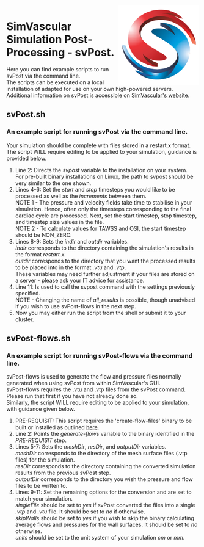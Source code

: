 <img src="SV-logo.png" align="right" width="210px" height="210px"/>

<h1>SimVascular Simulation Post-Processing - svPost.</h1>
<p>Here you can find example scripts to run svPost via the command line.<br>
The scripts can be executed on a local installation of adapted for use on your own high-powered servers.
Additional information on svPost is accessible on <a href="https://simvascular.github.io/index.html">SimVascular's website</a>.</p>

<h2>svPost.sh</h2>
<h3>An example script for running svPost via the command line.</h3>
<p>Your simulation should be complete with files stored in a restart.x format.<br>
The script WILL require editing to be applied to your simulation, guidance is provided below.</p>
<ol>
    <li>Line 2: Directs the <em>svpost</em> variable to the installation on your system.<br> 
    For pre-built binary installations on Linux, the path to svpost should be very similar to the one shown.</li>
    <li>Lines 4-6: Set the <em>start</em> and <em>stop</em> timesteps you would like to be processed as well as the <em>increments</em> between them.<br>
    NOTE 1 - The pressure and velocity fields take time to stabilise in your simulation. Hence, often only the timesteps corresponding to the final cardiac cycle are processed. Next, set the start timestep, stop timestep, and timestep size values in the file.<br>
    NOTE 2 - To calculate values for TAWSS and OSI, the start timestep should be NON_ZERO.</li>
    <li>Lines 8-9: Sets the <em>indir</em> and <em>outdir</em> variables.<br>
    <em>indir</em> corresponds to the directory containing the simulation's results in the format <i>restart.x</i>.<br>
    <em>outdir</em> corresponds to the directory that you want the processed results to be placed into in the format <i>.vtu</i> and <i>.vtp</i>.<br>
    These variables may need further adjustment if your files are stored on a server - please ask your IT advice for assistance.</li>
    <li>Line 11: Is used to call the svpost command with the settings previously specified.<br>
    NOTE - Changing the name of <em>all_results</em> is possible, though unadvised if you wish to use svPost-flows in the next step.</li>
    <li>Now you may either run the script from the shell or submit it to your cluster.</li>
</ol>

<h2>svPost-flows.sh</h2>
<h3>An example script for running svPost-flows via the command line.</h3>
<p>svPost-flows is used to generate the flow and pressure files normally generated when using svPost from within SimVascular's GUI.<br>
svPost-flows requires the .vtu and .vtp files from the svPost command. Please run that first if you have not already done so.<br>
Similarly, the script WILL require editing to be applied to your simulation, with guidance given below.</p>
<ol>
    <li>PRE-REQUISIT: This script requires the 'create-flow-files' binary to be built or installed as outlined <a href="https://github.com/ktbolt/cardiovascular/tree/master/create-flow-files">here</a>.</li>
    <li>Line 2: Points the <em>generate-flows</em> variable to the binary identified in the <i>PRE-REQUISIT</i> step.</li>
    <li>Lines 5-7: Sets the <em>meshDir</em>, <em>resDir</em>, and <em>outputDir</em> variables.<br>
    <em>meshDir</em> corresponds to the directory of the mesh surface files (.vtp files) for the simulation.<br>
    <em>resDir</em> corresponds  to the directory containing the converted simulation results from the previous svPost step.<br>
    <em>outputDir</em> corresponds to the directory you wish the pressure and flow files to be written to.</li>
    <li>Lines 9-11: Set the remaining options for the conversion and are set to match your simulation.<br>
    <em>singleFile</em> should be set to <i>yes</i> if svPost converted the files into a single <i>.vtp</i> and <i>.vtu</i> file. It should be set to <i>no</i> if otherwise.<br>
    <em>skipWalls</em> should be set to <i>yes</i> if you wish to skip the binary calculating average flows and pressures for the wall surfaces. It should be set to <i>no</i> otherwise.</li>
    <em>units</em> should be set to the unit system of your simulation <i>cm</i> or <i>mm</i>.</li>
</ol>